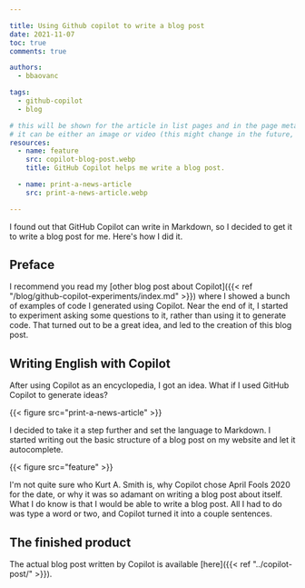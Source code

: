 ```yaml
---

title: Using Github copilot to write a blog post
date: 2021-11-07
toc: true
comments: true

authors:
  - bbaovanc

tags:
  - github-copilot
  - blog

# this will be shown for the article in list pages and in the page metadata
# it can be either an image or video (this might change in the future, however)
resources:
  - name: feature
    src: copilot-blog-post.webp
    title: GitHub Copilot helps me write a blog post.

  - name: print-a-news-article
    src: print-a-news-article.webp

---
```


I found out that GitHub Copilot can write in Markdown, so I decided to get it to
write a blog post for me. Here's how I did it.

<!--more-->

## Preface

I recommend you read my [other blog post about Copilot]({{< ref
"/blog/github-copilot-experiments/index.md" >}}) where I showed a bunch of
examples of code I generated using Copilot. Near the end of it, I started to
experiment asking some questions to it, rather than using it to generate code.
That turned out to be a great idea, and led to the creation of this blog post.

## Writing English with Copilot

After using Copilot as an encyclopedia, I got an idea. What if I used GitHub
Copilot to generate ideas?

{{< figure src="print-a-news-article" >}}

I decided to take it a step further and set the language to Markdown. I started
writing out the basic structure of a blog post on my website and let it
autocomplete.

{{< figure src="feature" >}}

I'm not quite sure who Kurt A. Smith is, why Copilot chose April Fools 2020 for
the date, or why it was so adamant on writing a blog post about itself. What I
do know is that I would be able to write a blog post. All I had to do was type a
word or two, and Copilot turned it into a couple sentences.

## The finished product

The actual blog post written by Copilot is available [here]({{< ref "../copilot-post/" >}}).

